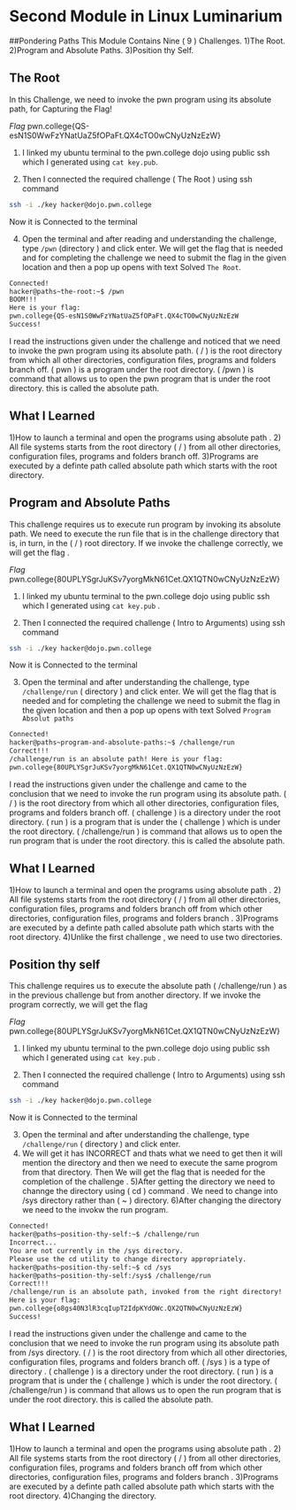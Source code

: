 # Second Module in Linux Luminarium

##Pondering Paths
This Module Contains Nine ( 9 ) Challenges.
   1)The Root.
   2)Program and Absolute Paths.
   3)Position thy Self.

## The Root
In this Challenge, we need to invoke the pwn program using its absolute path, for Capturing the Flag!

*Flag*
pwn.college{QS-esN1S0WwFzYNatUaZ5fOPaFt.QX4cTO0wCNyUzNzEzW}

1) I linked my ubuntu terminal to the pwn.college dojo using public ssh which I generated using `cat key.pub`.

2) Then I connected the required challenge ( The Root ) using ssh command 
``` bash
ssh -i ./key hacker@dojo.pwn.college
```
Now it is Connected to the terminal  

4) Open the terminal and after reading and understanding the challenge, type `/pwn` (directory ) and click enter. We will get the flag that is needed and for completing 
the challenge we need to submit the flag in the given location and then a pop up opens with text Solved `The Root`.
``` bash
Connected!
hacker@paths~the-root:~$ /pwn
BOOM!!!
Here is your flag:
pwn.college{QS-esN1S0WwFzYNatUaZ5fOPaFt.QX4cTO0wCNyUzNzEzW
Success!
```

I read the instructions given under the challenge and noticed that we need to invoke the pwn program using its absolute path.
 ( / ) is the root directory from which all other directories, configuration files, programs and folders branch off.
 ( pwn )  is a program under the root directory.
 ( /pwn ) is command that allows us to open the pwn program that is under the root directory.
this is called the absolute path.

## What I Learned 
1)How to launch a terminal and open the programs using absolute path .
2) All file systems starts from the root directory ( / ) from all other directories, configuration files, programs and folders branch off.
3)Programs are executed by a definte path called absolute path which starts with the root directory.

## Program and Absolute Paths
This challenge requires us to execute run program by invoking its absolute path. We need to execute the run file that is in the challenge directory that is, in turn, 
in the ( / ) root directory. If we invoke the challenge correctly, we will get the flag .

*Flag*
pwn.college{80UPLYSgrJuKSv7yorgMkN61Cet.QX1QTN0wCNyUzNzEzW}

1) I linked my ubuntu terminal to the pwn.college dojo using public ssh which I generated using `cat key.pub` .

2) Then I connected the required challenge ( Intro to Arguments) using ssh command 
``` bash
ssh -i ./key hacker@dojo.pwn.college
```
Now it is Connected to the terminal

3) Open the terminal and after understanding the challenge, type `/challenge/run` 
( directory ) and click enter. We will get the flag that is needed and for completing the challenge we need to submit the flag in the given 
location and then a pop up opens with text Solved `Program Absolut paths`
```bash
Connected!
hacker@paths~program-and-absolute-paths:~$ /challenge/run
Correct!!!
/challenge/run is an absolute path! Here is your flag:
pwn.college{80UPLYSgrJuKSv7yorgMkN61Cet.QX1QTN0wCNyUzNzEzW}
```

I read the instructions given under the challenge and came to the conclusion that we need to invoke the run program using its absolute path.
 ( / ) is the root directory from which all other directories, configuration files, programs and folders branch off.
 ( challenge )  is a directory under the root directory.
 ( run ) is a program that is under the ( challenge ) which is under the root directory.
 ( /challenge/run ) is command that allows us to open the run program that is under the root directory.
this is called the absolute path.

## What I Learned 
 1)How to launch a terminal and open the programs using absolute path .
 2) All file systems starts from the root directory ( / ) from all other directories, configuration files, programs and folders branch off from which other directories, 
    configuration files, programs and folders branch .
 3)Programs are executed by a definte path called absolute path which starts with the root directory.
 4)Unlike the first challenge , we need to use two directories.

## Position thy self
This challenge requires us to execute the absolute path ( /challenge/run ) as in the previous challenge but from another directory. If we invoke the program correctly, we will get the flag

*Flag*
pwn.college{80UPLYSgrJuKSv7yorgMkN61Cet.QX1QTN0wCNyUzNzEzW}

1) I linked my ubuntu terminal to the pwn.college dojo using public ssh which I generated using `cat key.pub` .

2) Then I connected the required challenge ( Intro to Arguments) using ssh command 
``` bash
ssh -i ./key hacker@dojo.pwn.college
```
Now it is Connected to the terminal

3) Open the terminal and after understanding the challenge, type `/challenge/run` ( directory ) and click enter.
4) We will get it has INCORRECT and thats what we need to get then it will mention the directory and then we need to execute the same progrom from that directory.
Then We will get the flag that is needed for the completion of the challenge .
5)After getting the directory we need to channge the directory using ( cd ) command . We need to change into /sys directory rather than ( ~ ) directory.
6)After changing the directory we need to the invokw the run program.

```bash
Connected!
hacker@paths~position-thy-self:~$ /challenge/run
Incorrect...
You are not currently in the /sys directory.
Please use the cd utility to change directory appropriately.
hacker@paths~position-thy-self:~$ cd /sys
hacker@paths~position-thy-self:/sys$ /challenge/run
Correct!!!
/challenge/run is an absolute path, invoked from the right directory!
Here is your flag:
pwn.college{o8gs40N3lR3cqIupT2IdpKYdOWc.QX2QTN0wCNyUzNzEzW}
Success!
```

I read the instructions given under the challenge and came to the conclusion that we need to invoke the run program using its absolute path from /sys directory.
 ( / ) is the root directory from which all other directories, configuration files, programs and folders branch off.
 ( /sys ) is a type of directory .
 ( challenge )  is a directory under the root directory.
 ( run ) is a program that is under the ( challenge ) which is under the root directory.
 ( /challenge/run ) is command that allows us to open the run program that is under the root directory.
this is called the absolute path.

## What I Learned
 1)How to launch a terminal and open the programs using absolute path .
 2) All file systems starts from the root directory ( / ) from all other directories, configuration files, programs and folders branch off from which other directories, 
    configuration files, programs and folders branch .
 3)Programs are executed by a definte path called absolute path which starts with the root directory.
 4)Changing the directory.
